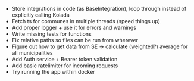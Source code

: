 - Store integrations in code (as BaseIntegration), loop through instead 
of explicitly calling Kolada
- Fetch ts for communes in multiple threads (speed things up)  
- Add proper logger + use it for errors and warnings
- Write missing tests for functions
- Fix relative paths so files can be run from wherever
- Figure out how to get data from SE -> calculate (weighted?) average for all municipalities
- Add Auth service + Bearer token validation
- Add basic ratelimiter for incoming requests
- Try running the app within docker

